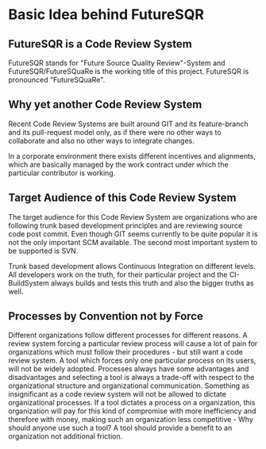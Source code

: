 # Basic Idea behind FutureSQR

## FutureSQR is a Code Review System

FutureSQR stands for "Future Source Quality Review"-System and FutureSQR/FutureSQuaRe is the working title of this project.
FutureSQR is pronounced "FutureSQuaRe".

## Why yet another Code Review System

Recent Code Review Systems are built around GIT and its feature-branch and its pull-request model only, as
if there were no other ways to collaborate and also no other ways to integrate changes.
 
In a corporate environment there exists different incentives and alignments, which are basically managed 
by the work contract under which the particular contributor is working.

## Target Audience of this Code Review System

The target audience for this Code Review System are organizations who are following trunk based development
principles and are reviewing source code post commit. Even though GIT seems currently to be quite popular it
is not the only important SCM available. The second most important system to be supported is SVN.

Trunk based development allows Continuous Integration on different levels. All developers work on the truth,
for their particular project and the CI-BuildSystem always builds and tests this truth and also the bigger
truths as well.

## Processes by Convention not by Force

Different organizations follow different processes for different reasons. A review system forcing a particular
review process will cause a lot of pain for organizations which must follow their procedures - but still want
a code review system. A tool which forces only one particular process on its users, will not be widely adopted.
Processes always have some advantages and disadvantages and selecting a tool is always a trade-off with respect
to the organizational structure and organizational communication. Something as insignificant as a code review
system will not be allowed to dictate organizational processes. If a tool dictates a process on a organization,
this organization will pay for this kind of compromise with more inefficiency and therefore with money, making 
such an organization less competitive - Why should anyone use such a tool? A tool should provide a benefit to 
an organization not additional friction.
